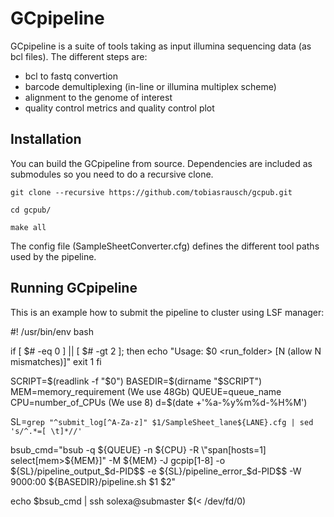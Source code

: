 GCpipeline
==========

GCpipeline is a suite of tools taking as input illumina sequencing data (as bcl files). 
The different steps are:
* bcl to fastq convertion
* barcode demultiplexing (in-line or illumina multiplex scheme)
* alignment to the genome of interest
* quality control metrics and quality control plot

Installation
------------

You can build the GCpipeline from source. Dependencies are included as submodules so you need to do a recursive clone. 

`git clone --recursive https://github.com/tobiasrausch/gcpub.git`

`cd gcpub/`

`make all`

The config file (SampleSheetConverter.cfg) defines the different tool paths used by the pipeline.

Running GCpipeline
------------------

This is an example how to submit the pipeline to cluster using LSF manager:

#! /usr/bin/env bash

if [ $# -eq 0 ] || [ $# -gt 2 ]; then
    echo "Usage: $0 <run_folder> [N (allow N mismatches)]"
    exit 1
fi

SCRIPT=$(readlink -f "$0")
BASEDIR=$(dirname "$SCRIPT")
MEM=memory_requirement (We use 48Gb)
QUEUE=queue_name
CPU=number_of_CPUs (We use 8)
d=$(date +'%a-%y%m%d-%H%M')

SL=`grep "^submit_log[^A-Za-z]" $1/SampleSheet_lane${LANE}.cfg | sed 's/^.*=[ \t]*//'`

bsub_cmd="bsub -q ${QUEUE} -n ${CPU} -R \"span[hosts=1] select[mem>${MEM}]\" -M ${MEM} -J gcpip[1-8] -o ${SL}/pipeline_output_$d-PID$$ -e ${SL}/pipeline_error_$d-PID$$ -W 9000:00 ${BASEDIR}/pipeline.sh $1 $2"

echo $bsub_cmd | ssh solexa@submaster $(< /dev/fd/0)

